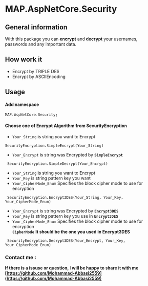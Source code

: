 ﻿# MAP.AspNetCore.Security


## General information

With this package you can **encrypt** and **decrypt** your usernames, passwords and any Important data.


## How work it

- Encrypt by TRIPLE DES
- Encrypt by ASCIIEncoding

## Usage

#### Add namespace
~~~
MAP.AspNetCore.Security;
~~~

#### Choose one of Encrypt Algorithm from SecurityEncryption

- `Your_String` is string you want to Encrypt
```
SecurityEncryption.SimpleEncrypt(Your_String)
```

- `Your_Encrypt` is string was Encrypted by **`SimpleEncrypt`**
~~~
 SecurityEncryption.SimpleDecrypt(Your_Encrypt)
~~~

- `Your_String` is string you want to Encrypt
- `Your_Key` is string pattern key you want
- `Your_CipherMode_Enum` Specifies the block cipher mode to use for encryption
~~~
 SecurityEncryption.Encrypt3DES(Your_String, Your_Key, Your_CipherMode_Enum)
~~~

- `Your_Encrypt` is string was Encrypted by **`Encrypt3DES`**
- `Your_Key` is string pattern key you use in **`Encrypt3DES`**
- `Your_CipherMode_Enum` Specifies the block cipher mode to use for encryption \
**`CipherMode`** **It should be the one you used in Encrypt3DES**
~~~
 SecurityEncryption.Decrypt3DES(Your_Encrypt, Your_Key, Your_CipherMode_Enum)
~~~

### Contact me : 
**If there is a issuse or question, I will be happy to share it with me**
**[https://github.com/Mohammad-Abbasi2559](https://github.com/Mohammad-Abbasi2559)**